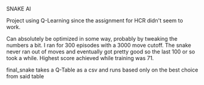 SNAKE AI

Project using Q-Learning since the assignment for HCR didn't seem to work. 

Can absolutely be optimized in some way, probably by tweaking the numbers a bit. I ran for 300 episodes with a 3000 move cutoff. The snake never ran out of moves and
eventually got pretty good so the last 100 or so took a while. Highest score achieved while training was 71.

final_snake takes a Q-Table as a csv and runs based only on the best choice from said table